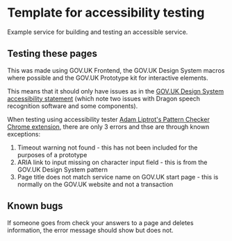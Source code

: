 # Template for accessibility testing 

Example service for building and testing an accessible service.

## Testing these pages

This was made using GOV.UK Frontend, the GOV.UK Design System macros where possible and the GOV.UK Prototype kit for interactive elements. 

This means that it should only have issues as in the [GOV.UK Design System accessibility statement](https://design-system.service.gov.uk/accessibility-statement/) (which note two issues with Dragon speech recognition software and some components).

When testing using accessibility tester [Adam Liptrot's Pattern Checker Chrome extension](https://liptrot.org/pattern-checker/), there are only 3 errors and thse are through known exceptions:

1. Timeout warning not found - this has not been included for the purposes of a prototype
2. ARIA link to input missing on character input field - this is from the GOV.UK Design System pattern
3. Page title does not match service name on GOV.UK start page - this is normally on the GOV.UK website and not a transaction


##  Known bugs
If someone goes from check your answers to a page and deletes information, the error message should show but does not.


